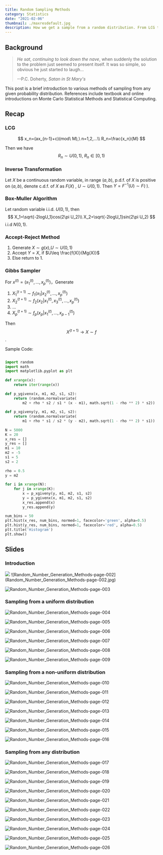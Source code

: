 ```yaml
---
title: Random Sampling Methods
category: Statistics
date: "2021-02-06"
thumbnail: ./maxresdefault.jpg
description: How we get a sample from a random distribution. From LCG to Gibbs sampling.
---
```


## Background

> *He sat*, *continuing to look down the nave*, when suddenly the solution to the problem just seemed to present itself. It was so simple, so obvious he just started to laugh...
>
> --P.C. Doherty, *Satan in St Mary's*

This post is a brief introduction to various methods of sampling from any given probability distribution. References include textbook and online introductions on Monte Carlo Statistical Methods and Statistical Computing.



## Recap

### LCG

$$
x_n=(ax_{n-1}+c)(mod\ M),\ n=1,2,...\\
R_n=\frac{x_n}{M}
$$

Then we have
$$
R_n\sim U(0,1),\ R_n\in[0,1)
$$

### Inverse Transformation

Let $X$ be a continuous random variable, in range $(a,b)$, p.d.f. of $X$ is positive on $(a,b)$, denote c.d.f. of $X$ as $F(X)$ , $U\sim U(0,1)$. Then $Y=F^{-1}(U)\sim F(\cdot)$.

### Box-Muller Algorithm

Let random variable i.i.d. $U(0,1)$, then
$$
X_1=\sqrt{-2logU_1}cos(2\pi U_2)\\
X_2=\sqrt{-2logU_1}sin(2\pi U_2)
$$
i.i.d $N(0,1)$.

### Accept-Reject Method

1. Generate $X\sim g(x)$,$U\sim U(0,1)$
2. Accept $Y=X$, if $U\leq \frac{f(X)}{Mg(X)}$
3. Else return to 1.

### Gibbs Sampler

For $x^{(t)}=(x_1^{(t)},...,x_p^{(t)})$，Generate

1. $X_1^{(t+1)}\sim f_1(x_1|x_2^{(t)},...,x_p^{(t)})$
2. $X_2^{(t+1)}\sim f_2(x_2|x_1^{(t)},x_3^{(t)},...,x_p^{(t)})$
3. ...
4. $X_p^{(t+1)}\sim f_p(x_p|x_1^{(t)},...,x_{p-1}^{(t)})$

Then $$X^{(t+1)}\to X\sim f$$.



Sample Code:

```python

import random
import math
import matplotlib.pyplot as plt
 
def xrange(x):
    return iter(range(x))
 
def p_ygivenx(x, m1, m2, s1, s2):
    return (random.normalvariate(
        m2 + rho * s2 / s1 * (x - m1), math.sqrt(1 - rho ** 2) * s2))
 
def p_xgiveny(y, m1, m2, s1, s2):
    return (random.normalvariate(
        m1 + rho * s1 / s2 * (y - m2), math.sqrt(1 - rho ** 2) * s1))
 
N = 5000
K = 20
x_res = []
y_res = []
m1 = 10
m2 = -5
s1 = 5
s2 = 2
 
rho = 0.5
y = m2
 
for i in xrange(N):
    for j in xrange(K):
        x = p_xgiveny(y, m1, m2, s1, s2)
        y = p_ygivenx(x, m1, m2, s1, s2)
        x_res.append(x)
        y_res.append(y)
 
num_bins = 50
plt.hist(x_res, num_bins, normed=1, facecolor='green', alpha=0.5)
plt.hist(y_res, num_bins, normed=1, facecolor='red', alpha=0.5)
plt.title('Histogram')
plt.show()
```

## Slides

### Introduction

<img src="./Random_Number_Generation_Methods-page-002.jpg" />
![Random_Number_Generation_Methods-page-002](Random_Number_Generation_Methods-page-002.jpg)

![Random_Number_Generation_Methods-page-003](Random_Number_Generation_Methods-page-003.jpg)

### Sampling from a uniform distribution

![Random_Number_Generation_Methods-page-004](Random_Number_Generation_Methods-page-004.jpg)

![Random_Number_Generation_Methods-page-005](Random_Number_Generation_Methods-page-005.jpg)

![Random_Number_Generation_Methods-page-006](Random_Number_Generation_Methods-page-006.jpg)

![Random_Number_Generation_Methods-page-007](Random_Number_Generation_Methods-page-007.jpg)

![Random_Number_Generation_Methods-page-008](Random_Number_Generation_Methods-page-008.jpg)

![Random_Number_Generation_Methods-page-009](Random_Number_Generation_Methods-page-009.jpg)

### Sampling from a non-uniform distribution

![Random_Number_Generation_Methods-page-010](Random_Number_Generation_Methods-page-010.jpg)

![Random_Number_Generation_Methods-page-011](Random_Number_Generation_Methods-page-011.jpg)

![Random_Number_Generation_Methods-page-012](Random_Number_Generation_Methods-page-012.jpg)

![Random_Number_Generation_Methods-page-013](Random_Number_Generation_Methods-page-013.jpg)

![Random_Number_Generation_Methods-page-014](Random_Number_Generation_Methods-page-014.jpg)

![Random_Number_Generation_Methods-page-015](Random_Number_Generation_Methods-page-015.jpg)

![Random_Number_Generation_Methods-page-016](Random_Number_Generation_Methods-page-016.jpg)

### Sampling from any distribution

![Random_Number_Generation_Methods-page-017](Random_Number_Generation_Methods-page-017.jpg)

![Random_Number_Generation_Methods-page-018](Random_Number_Generation_Methods-page-018.jpg)

![Random_Number_Generation_Methods-page-019](Random_Number_Generation_Methods-page-019.jpg)

![Random_Number_Generation_Methods-page-020](Random_Number_Generation_Methods-page-020.jpg)

![Random_Number_Generation_Methods-page-021](Random_Number_Generation_Methods-page-021.jpg)

![Random_Number_Generation_Methods-page-022](Random_Number_Generation_Methods-page-022.jpg)

![Random_Number_Generation_Methods-page-023](Random_Number_Generation_Methods-page-023.jpg)

![Random_Number_Generation_Methods-page-024](Random_Number_Generation_Methods-page-024.jpg)

![Random_Number_Generation_Methods-page-025](Random_Number_Generation_Methods-page-025.jpg)

![Random_Number_Generation_Methods-page-026](Random_Number_Generation_Methods-page-026.jpg)